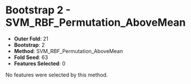 # Bootstrap 2 - SVM_RBF_Permutation_AboveMean

- **Outer Fold**: 21
- **Bootstrap**: 2
- **Method**: SVM_RBF_Permutation_AboveMean
- **Fold Seed**: 63
- **Features Selected**: 0

No features were selected by this method.
